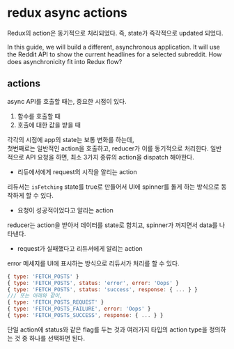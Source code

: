 # redux async actions

Redux의 action은 동기적으로 처리되었다. 즉, state가 즉각적으로 updated 되었다. 



In this guide, we will build a different, asynchronous application. It will use the Reddit API to show the current headlines for a selected subreddit. How does asynchronicity fit into Redux flow?

## actions

async API를 호출할 때는, 중요한 시점이 있다.  
1. 함수를 호출할 때
2. 호출에 대한 값을 받을 때

각각의 시점에 app의 state는 보통 변화를 하는데,  
첫번째로는 일반적인 action을 호출하고, reducer가 이를 동기적으로 처리한다. 
일반적으로 API 요청을 하면, 최소 3가지 종류의 action을 dispatch 해야한다. 

- 리듀에서에게 request의 시작을 알리는 action 

리듀서는 `isFetching` state를 true로 만들어서 UI에 spinner를 돌게 하는 방식으로 동작하게 할 수 있다. 

- 요청이 성공적이었다고 알리는 action 

reducer는 action을 받아서 데이터를 state로 합치고, spinner가 꺼지면서 data를 나타낸다. 

- request가 실패했다고 리듀서에게 알리는 action 

error 메세지를 UI에 표시하는 방식으로 리듀서가 처리를 할 수 있다. 

```js
{ type: 'FETCH_POSTS' }
{ type: 'FETCH_POSTS', status: 'error', error: 'Oops' }
{ type: 'FETCH_POSTS', status: 'success', response: { ... } }
/// 또는 아래와 같이, 
{ type: 'FETCH_POSTS_REQUEST' }
{ type: 'FETCH_POSTS_FAILURE', error: 'Oops' }
{ type: 'FETCH_POSTS_SUCCESS', response: { ... } }
```

단일 action에 status와 같은 flag를 두는 것과 여러가지 타입의 action type을 정의하는 것 중 하나를 선택하면 된다. 

